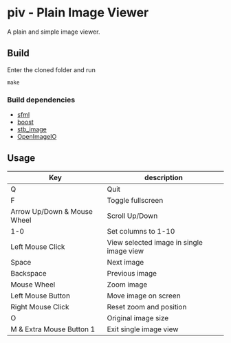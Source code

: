# piv - Plain Image Viewer

A plain and simple image viewer.

## Build

Enter the cloned folder and run
```
make
```

### Build dependencies

* [sfml](https://www.sfml-dev.org)
* [boost](https://www.boost.org)
* [stb_image](https://github.com/nothings/stb)
* [OpenImageIO](https://github/OpenImageIO/oiio)

## Usage

Key | description
--- | ---
Q | Quit
F | Toggle fullscreen
Arrow Up/Down & Mouse Wheel | Scroll Up/Down
1-0 | Set columns to 1-10
Left Mouse Click | View selected image in single image view
Space | Next image
Backspace | Previous image
Mouse Wheel | Zoom image
Left Mouse Button | Move image on screen
Right Mouse Click | Reset zoom and position
O | Original image size
M & Extra Mouse Button 1 | Exit single image view
